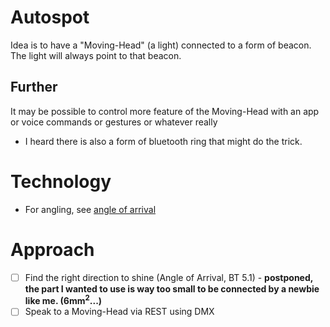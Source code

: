 # Autospot

Idea is to have a "Moving-Head" (a light) connected to a form of beacon. The light will always point to that beacon.

## Further

It may be possible to control more feature of the Moving-Head with an app or voice commands or gestures or whatever really

* I heard there is also a form of bluetooth ring that might do the trick.

# Technology

* For angling, see [angle of arrival](aiming/README.md)

# Approach

- [ ] Find the right direction to shine (Angle of Arrival, BT 5.1) -
**postponed, the part I wanted to use is way too small to be connected by a newbie like me. (6mm<sup>2</sup>...)**
- [ ] Speak to a Moving-Head via REST using DMX
